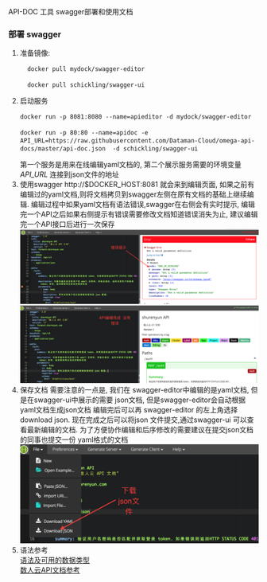 API-DOC 工具 swagger部署和使用文档

### 部署 swagger
1. 准备镜像: </br>
   ```
     docker pull mydock/swagger-editor
     
     docker pull schickling/swagger-ui
   ```
2. 启动服务
     ```
     docker run -p 8081:8080 --name=apieditor -d mydock/swagger-editor
     
     docker run -p 80:80 --name=apidoc -e
     API_URL=https://raw.githubusercontent.com/Dataman-Cloud/omega-api-docs/master/api-doc.json  -d schickling/swagger-ui
     ```
     第一个服务是用来在线编辑yaml文档的, 第二个展示服务需要的环境变量 *API_URL* 连接到json文件的地址
3. 使用swagger
   http://$DOCKER_HOST:8081 就会来到编辑页面, 如果之前有编辑过的yaml文档,则将文档拷贝到swagger左侧在原有文档的基础上继续编辑.
   编辑过程中如果yaml文档有语法错误,swagger在右侧会有实时提示, 编辑完一个API之后如果右侧提示有错误需要修改文档知道错误消失为止, 建议编辑完一个API接口后进行一次保存
   ![文档有错](./swagger-pic/error.png)
   ![编辑成功](./swagger-pic/success.png)
4. 保存文档
   需要注意的一点是, 我们在 swagger-editor中编辑的是yaml文档, 但是在swagger-ui中展示的需要 json文档, 但是swagger-editor会自动根据yaml文档生成json文档
   编辑完后可以再 swagger-editor 的左上角选择 download json. 现在完成之后可以将json 文件提交,通过swagger-ui 可以查看最新编辑的文档. 为了方便协作编辑和后序修改的需要建议在提交json文档的同事也提交一份 yaml格式的文档
   ![下载文档](./swagger-pic/download.png)
5. 语法参考 </br>
   [语法及可用的数据类型](https://github.com/swagger-api/swagger-spec/blob/master/versions/2.0.md) </br>
   [数人云API文档参考](https://github.com/Dataman-Cloud/omega-api-docs/blob/master/apiv3/api-doc.yaml)
